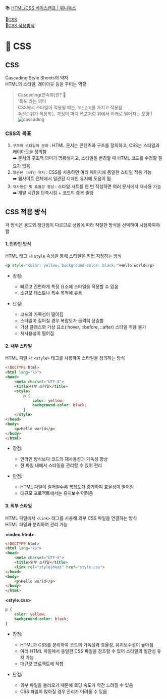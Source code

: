 📚 [HTML/CSS 베이스캠프 | 위니북스](https://www.books.weniv.co.kr/basecamp-html-css/chapter01/01-8)   

📍[CSS](#css)  
📍[CSS 적용방식](#css-적용-방식)  


# 💄 CSS
## CSS
Cascading Style Sheets의 약자  
HTML의 스타일, 레이아웃 등을 꾸미는 역할  
> Cascading(연속화)란? 🤔  
    '폭포'라는 의미   
    CSS에서 스타일이 적용될 때는, `우선순위`를 가지고 적용됨   
    우선순위가 적용되는 과정이 마치 폭포처럼 위에서 아래로 떨어지는 모양 !
  ![cascading](https://www.books.weniv.co.kr/images/basecamp-html-css/chapter03/01-1.png)   

### CSS의 목표
1. `구조와 스타일의 분리` : HTML 문서는 콘텐츠와 구조를 정의하고, CSS는 스타일과 레이아웃을 정의함  
➡️ 문서의 구조적 의미가 명확해지고, 스타일을 변경할 때 HTML 코드를 수정할 필요가 없음
2. `일관된 디자인 유지` : CSS를 사용하면 여러 페이지에 동일한 스타일 적용 가능  
➡️ 웹사이트 전체에서 일관된 디자인 유지에 도움이 됨
3. `재사용성 및 효율성 향상` : 스타일 시트를 한 번 작성하면 여러 문서에서 재사용 가능  
➡️ 개발 시간을 단축시킴 + 코드의 중복 줄임


## CSS 적용 방식

각 방식은 용도와 장단점이 다르므로 상황에 따라 적절한 방식을 선택하여 사용하여야 함

#### 1. 인라인 방식
HTML 태그 내 `style` 속성을 통해 스타일을 직접 지정하는 방식  

```html
<p style="color: yellow; background-color: black;">Hello world</p>
```
- 장점: 
  - 빠르고 간편하게 특정 요소에 스타일을 적용할 수 있음
  - 소규모 테스트나 특수 목적에 유용

- 단점: 
  - 코드의 가독성이 떨어짐
  - 스타일이 길어질 경우 복잡도가 급격히 상승함
  - 가상 클래스와 가상 요소(:hover, ::before, ::after) 스타일 적용 불가
  - 재사용성이 떨어짐

#### 2. 내부 스타일
HTML 파일 내 `<style>` 태그를 사용하여 스타일을 정의하는 방식  

```html
<!DOCTYPE html>
<html lang="ko">
<head>
    <meta charset="UTF-8">
    <title>내부 스타일</title>
    <style>
        p {
            color: yellow;
            background-color: black;
        }
    </style>
</head>
<body>
    <p>Hello world</p>
</body>
</html>
```

- 장점: 
  - 인라인 방식보다 코드의 재사용성과 가독성 향상  
  - 한 파일 내에서 스타일을 관리할 수 있어 편리

- 단점: 
  - HTML 파일이 길어질수록 복잡도가 증가하여 효율성이 떨어짐
  - 대규모 프로젝트에서는 유지보수 어려움

#### 3. 외부 스타일
HTML 파일에서 `<link>` 태그를 사용해 외부 CSS 파일을 연결하는 방식  
HTML 파일과 분리하여 관리 가능

**<index.html>**
```html
<!DOCTYPE html>
<html lang="ko">
<head>
    <meta charset="UTF-8">
    <title>외부 스타일</title>
    <link rel="stylesheet" href="style.css">
</head>
<body>
    <p>Hello world</p>
</body>
</html>
```

**<style.css>**
```css
p {
    color: yellow;
    background-color: black;
}
```

- 장점: 
  - HTML과 CSS를 분리하여 코드의 가독성과 효율성, 유지보수성이 높아짐
  - 여러 HTML 파일에서 동일한 CSS 파일을 참조할 수 있어 스타일의 일관성 유지 가능
  - 대규모 프로젝트에 적합

- 단점: 
  - 외부 파일을 불러오기 때문에 로딩 속도가 약간 느려질 수 있음
  - CSS 파일이 많아질 경우 관리가 어려울 수 있음

